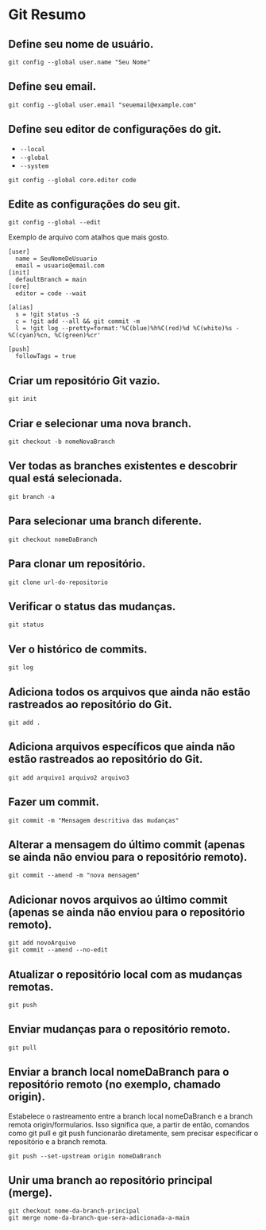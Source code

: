 # Git Resumo

## Define seu nome de usuário.

~~~
git config --global user.name "Seu Nome"
~~~

## Define seu email.

~~~
git config --global user.email "seuemail@example.com"
~~~

## Define seu editor de configurações do git.

- ```--local```
- ```--global```
- ```--system```

~~~
git config --global core.editor code
~~~

## Edite as configurações do seu git.

~~~
git config --global --edit
~~~

Exemplo de arquivo com atalhos que mais gosto.

~~~
[user]
  name = SeuNomeDeUsuario
  email = usuario@email.com
[init]
  defaultBranch = main
[core]
  editor = code --wait

[alias]
  s = !git status -s
  c = !git add --all && git commit -m
  l = !git log --pretty=format:'%C(blue)%h%C(red)%d %C(white)%s - %C(cyan)%cn, %C(green)%cr'

[push]
  followTags = true
~~~

## Criar um repositório Git vazio.

~~~
git init
~~~

## Criar e selecionar uma nova branch.

~~~
git checkout -b nomeNovaBranch
~~~

## Ver todas as branches existentes e descobrir qual está selecionada.

~~~
git branch -a
~~~

## Para selecionar uma branch diferente.

~~~
git checkout nomeDaBranch
~~~

## Para clonar um repositório.

~~~
git clone url-do-repositorio
~~~

## Verificar o status das mudanças.

~~~
git status
~~~

## Ver o histórico de commits.

~~~
git log
~~~

## Adiciona todos os arquivos que ainda não estão rastreados ao repositório do Git.

~~~
git add .
~~~

## Adiciona arquivos específicos que ainda não estão rastreados ao repositório do Git.

~~~
git add arquivo1 arquivo2 arquivo3
~~~

## Fazer um commit.

~~~
git commit -m "Mensagem descritiva das mudanças"
~~~

## Alterar a mensagem do último commit (apenas se ainda não enviou para o repositório remoto).

~~~
git commit --amend -m "nova mensagem"
~~~

## Adicionar novos arquivos ao último commit (apenas se ainda não enviou para o repositório remoto).

~~~
git add novoArquivo
git commit --amend --no-edit
~~~

## Atualizar o repositório local com as mudanças remotas.

~~~
git push
~~~

## Enviar mudanças para o repositório remoto.

~~~
git pull
~~~

## Enviar a branch local nomeDaBranch para o repositório remoto (no exemplo, chamado origin).

Estabelece o rastreamento entre a branch local nomeDaBranch e a branch remota origin/formularios. Isso significa que, a partir de então, comandos como git pull e git push funcionarão diretamente, sem precisar especificar o repositório e a branch remota.

~~~
git push --set-upstream origin nomeDaBranch
~~~

## Unir uma branch ao repositório principal (merge).
~~~
git checkout nome-da-branch-principal
git merge nome-da-branch-que-sera-adicionada-a-main
~~~
